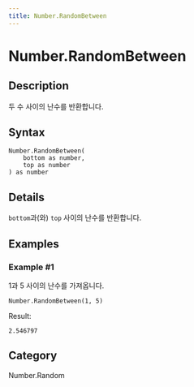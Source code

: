 ```yaml
---
title: Number.RandomBetween
---
```


# Number.RandomBetween


## Description

두 수 사이의 난수를 반환합니다.


## Syntax

```powerquery
Number.RandomBetween(
    bottom as number,
    top as number
) as number
```


## Details

<code>bottom</code>과(와) <code>top</code> 사이의 난수를 반환합니다.


## Examples

### Example #1 
1과 5 사이의 난수를 가져옵니다.
```powerquery
Number.RandomBetween(1, 5)
```

Result: 
```powerquery
2.546797
```




## Category
Number.Random

